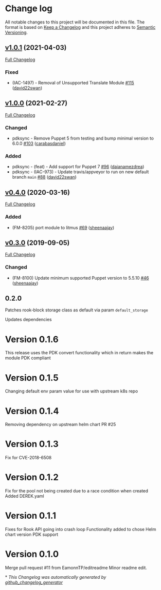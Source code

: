 # Change log

All notable changes to this project will be documented in this file. The format is based on [Keep a Changelog](http://keepachangelog.com/en/1.0.0/) and this project adheres to [Semantic Versioning](http://semver.org).

## [v1.0.1](https://github.com/puppetlabs/puppetlabs-rook/tree/v1.0.1) (2021-04-03)

[Full Changelog](https://github.com/puppetlabs/puppetlabs-rook/compare/v1.0.0...v1.0.1)

### Fixed

- \(IAC-1497\) - Removal of Unsupported Translate Module [\#115](https://github.com/puppetlabs/puppetlabs-rook/pull/115) ([david22swan](https://github.com/david22swan))

## [v1.0.0](https://github.com/puppetlabs/puppetlabs-rook/tree/v1.0.0) (2021-02-27)

[Full Changelog](https://github.com/puppetlabs/puppetlabs-rook/compare/v0.4.0...v1.0.0)

### Changed

- pdksync - Remove Puppet 5 from testing and bump minimal version to 6.0.0 [\#103](https://github.com/puppetlabs/puppetlabs-rook/pull/103) ([carabasdaniel](https://github.com/carabasdaniel))

### Added

- pdksync - \(feat\) - Add support for Puppet 7 [\#96](https://github.com/puppetlabs/puppetlabs-rook/pull/96) ([daianamezdrea](https://github.com/daianamezdrea))
- pdksync - \(IAC-973\) - Update travis/appveyor to run on new default branch `main` [\#88](https://github.com/puppetlabs/puppetlabs-rook/pull/88) ([david22swan](https://github.com/david22swan))

## [v0.4.0](https://github.com/puppetlabs/puppetlabs-rook/tree/v0.4.0) (2020-03-16)

[Full Changelog](https://github.com/puppetlabs/puppetlabs-rook/compare/v0.3.0...v0.4.0)

### Added

- \(FM-8205\) port module to litmus [\#69](https://github.com/puppetlabs/puppetlabs-rook/pull/69) ([sheenaajay](https://github.com/sheenaajay))

## [v0.3.0](https://github.com/puppetlabs/puppetlabs-rook/tree/v0.3.0) (2019-09-05)

[Full Changelog](https://github.com/puppetlabs/puppetlabs-rook/compare/0.2.0...v0.3.0)

### Changed

- \(FM-8100\) Update minimum supported Puppet version to 5.5.10 [\#46](https://github.com/puppetlabs/puppetlabs-rook/pull/46) ([sheenaajay](https://github.com/sheenaajay))

## 0.2.0

Patches rook-block storage class as default via param `default_storage`

Updates dependencies

# Version 0.1.6

This release uses the PDK convert functionality which in return makes the module PDK compliant

# Version 0.1.5

Changing default env param value for use with upstream k8s repo

# Version 0.1.4

Removing dependency on upstream helm chart PR #25

# Version 0.1.3

Fix for CVE-2018-6508

# Version 0.1.2

Fix for the pool not being created due to a race condition when created
Added DEREK.yaml

# Version 0.1.1

Fixes for Rook API going into crash loop
Functionality added to chose Helm chart version
PDK support

# Version 0.1.0

Merge pull request #11 from EamonnTP/editreadme
Minor readme edit.


\* *This Changelog was automatically generated by [github_changelog_generator](https://github.com/github-changelog-generator/github-changelog-generator)*
